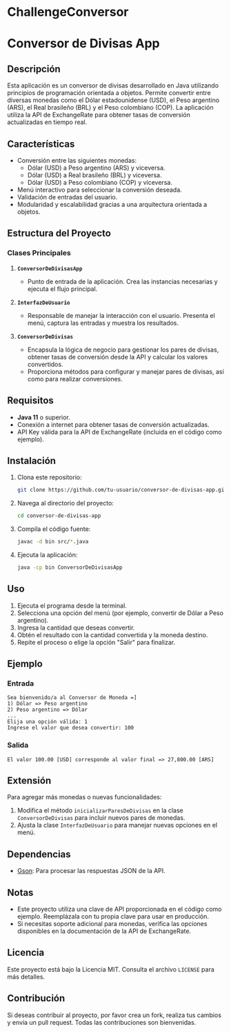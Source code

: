 # ChallengeConversor
# Conversor de Divisas App

## Descripción
Esta aplicación es un conversor de divisas desarrollado en Java utilizando principios de programación orientada a objetos. Permite convertir entre diversas monedas como el Dólar estadounidense (USD), el Peso argentino (ARS), el Real brasileño (BRL) y el Peso colombiano (COP). La aplicación utiliza la API de ExchangeRate para obtener tasas de conversión actualizadas en tiempo real.

## Características
- Conversión entre las siguientes monedas:
  - Dólar (USD) a Peso argentino (ARS) y viceversa.
  - Dólar (USD) a Real brasileño (BRL) y viceversa.
  - Dólar (USD) a Peso colombiano (COP) y viceversa.
- Menú interactivo para seleccionar la conversión deseada.
- Validación de entradas del usuario.
- Modularidad y escalabilidad gracias a una arquitectura orientada a objetos.

## Estructura del Proyecto

### Clases Principales

1. **`ConversorDeDivisasApp`**
   - Punto de entrada de la aplicación. Crea las instancias necesarias y ejecuta el flujo principal.

2. **`InterfazDeUsuario`**
   - Responsable de manejar la interacción con el usuario. Presenta el menú, captura las entradas y muestra los resultados.

3. **`ConversorDeDivisas`**
   - Encapsula la lógica de negocio para gestionar los pares de divisas, obtener tasas de conversión desde la API y calcular los valores convertidos.
   - Proporciona métodos para configurar y manejar pares de divisas, así como para realizar conversiones.

## Requisitos
- **Java 11** o superior.
- Conexión a internet para obtener tasas de conversión actualizadas.
- API Key válida para la API de ExchangeRate (incluida en el código como ejemplo).

## Instalación
1. Clona este repositorio:
   ```bash
   git clone https://github.com/tu-usuario/conversor-de-divisas-app.git
   ```

2. Navega al directorio del proyecto:
   ```bash
   cd conversor-de-divisas-app
   ```

3. Compila el código fuente:
   ```bash
   javac -d bin src/*.java
   ```

4. Ejecuta la aplicación:
   ```bash
   java -cp bin ConversorDeDivisasApp
   ```

## Uso
1. Ejecuta el programa desde la terminal.
2. Selecciona una opción del menú (por ejemplo, convertir de Dólar a Peso argentino).
3. Ingresa la cantidad que deseas convertir.
4. Obtén el resultado con la cantidad convertida y la moneda destino.
5. Repite el proceso o elige la opción "Salir" para finalizar.

## Ejemplo
### Entrada
```
Sea bienvenido/a al Conversor de Moneda =]
1) Dólar => Peso argentino
2) Peso argentino => Dólar
...
Elija una opción válida: 1
Ingrese el valor que desea convertir: 100
```

### Salida
```
El valor 100.00 [USD] corresponde al valor final => 27,800.00 [ARS]
```

## Extensión
Para agregar más monedas o nuevas funcionalidades:
1. Modifica el método `inicializarParesDeDivisas` en la clase `ConversorDeDivisas` para incluir nuevos pares de monedas.
2. Ajusta la clase `InterfazDeUsuario` para manejar nuevas opciones en el menú.

## Dependencias
- [Gson](https://github.com/google/gson): Para procesar las respuestas JSON de la API.

## Notas
- Este proyecto utiliza una clave de API proporcionada en el código como ejemplo. Reemplázala con tu propia clave para usar en producción.
- Si necesitas soporte adicional para monedas, verifica las opciones disponibles en la documentación de la API de ExchangeRate.

## Licencia
Este proyecto está bajo la Licencia MIT. Consulta el archivo `LICENSE` para más detalles.

## Contribución
Si deseas contribuir al proyecto, por favor crea un fork, realiza tus cambios y envía un pull request. Todas las contribuciones son bienvenidas.

